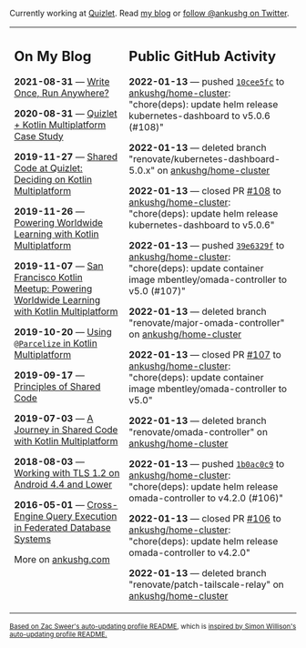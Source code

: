 Currently working at [Quizlet](https://quizlet.com/). Read [my blog](https://ankushg.com/) or [follow @ankushg on Twitter](https://twitter.com/ankushg).

<table><tr><td valign="top" width="40%">

## On My Blog
<!-- blog starts -->
**2021-08-31** — [Write Once, Run Anywhere?](https://ankushg.com/posts/write-once-run-anywhere-increment/)

**2020-08-31** — [Quizlet + Kotlin Multiplatform Case Study](https://ankushg.com/posts/quizlet-kotlin-multiplatform-case-study/)

**2019-11-27** — [Shared Code at Quizlet: Deciding on Kotlin Multiplatform](https://ankushg.com/posts/shared-code-kotlin-multiplatform/)

**2019-11-26** — [Powering Worldwide Learning with Kotlin Multiplatform](https://ankushg.com/speaking/droidcon-sf-2019)

**2019-11-07** — [San Francisco Kotlin Meetup: Powering Worldwide Learning with Kotlin Multiplatform](https://ankushg.com/speaking/sf-kotlin-meetup-2019)

**2019-10-20** — [Using `@Parcelize` in Kotlin Multiplatform](https://ankushg.com/posts/multiplatform-parcelize/)

**2019-09-17** — [Principles of Shared Code](https://ankushg.com/speaking/denver-startup-week-2019)

**2019-07-03** — [A Journey in Shared Code with Kotlin Multiplatform](https://ankushg.com/speaking/droidcon-berlin-2019)

**2018-08-03** — [Working with TLS 1.2 on Android 4.4 and Lower](https://ankushg.com/posts/tls-1.2-on-android/)

**2016-05-01** — [Cross-Engine Query Execution in Federated Database Systems](https://ankushg.com/projects/thesis)
<!-- blog ends -->
More on [ankushg.com](https://ankushg.com/)
</td><td valign="top" width="60%">

## Public GitHub Activity
<!-- githubActivity starts -->
**2022-01-13** — pushed [`10cee5fc`](https://github.com/ankushg/home-cluster/commit/10cee5fc3dfefc338bf24a43e8a2307b15f9f9eb) to [ankushg/home-cluster](https://api.github.com/repos/ankushg/home-cluster): "chore(deps): update helm release kubernetes-dashboard to v5.0.6 (#108)"

**2022-01-13** — deleted branch "renovate/kubernetes-dashboard-5.0.x" on [ankushg/home-cluster](https://api.github.com/repos/ankushg/home-cluster)

**2022-01-13** — closed PR [#108](https://github.com/ankushg/home-cluster/pull/108) to [ankushg/home-cluster](https://api.github.com/repos/ankushg/home-cluster): "chore(deps): update helm release kubernetes-dashboard to v5.0.6"

**2022-01-13** — pushed [`39e6329f`](https://github.com/ankushg/home-cluster/commit/39e6329f3579c42141c50cbe478b007a6ed13dcb) to [ankushg/home-cluster](https://api.github.com/repos/ankushg/home-cluster): "chore(deps): update container image mbentley/omada-controller to v5.0 (#107)"

**2022-01-13** — deleted branch "renovate/major-omada-controller" on [ankushg/home-cluster](https://api.github.com/repos/ankushg/home-cluster)

**2022-01-13** — closed PR [#107](https://github.com/ankushg/home-cluster/pull/107) to [ankushg/home-cluster](https://api.github.com/repos/ankushg/home-cluster): "chore(deps): update container image mbentley/omada-controller to v5.0"

**2022-01-13** — deleted branch "renovate/omada-controller" on [ankushg/home-cluster](https://api.github.com/repos/ankushg/home-cluster)

**2022-01-13** — pushed [`1b0ac0c9`](https://github.com/ankushg/home-cluster/commit/1b0ac0c9012cdcae08fb38ee9f248d5c2a2d0f6b) to [ankushg/home-cluster](https://api.github.com/repos/ankushg/home-cluster): "chore(deps): update helm release omada-controller to v4.2.0 (#106)"

**2022-01-13** — closed PR [#106](https://github.com/ankushg/home-cluster/pull/106) to [ankushg/home-cluster](https://api.github.com/repos/ankushg/home-cluster): "chore(deps): update helm release omada-controller to v4.2.0"

**2022-01-13** — deleted branch "renovate/patch-tailscale-relay" on [ankushg/home-cluster](https://api.github.com/repos/ankushg/home-cluster)
<!-- githubActivity ends -->
</td></tr></table>

<sub><a href="https://github.com/ZacSweers/ZacSweers">Based on Zac Sweer's auto-updating profile README</a>, which is <a href="https://simonwillison.net/2020/Jul/10/self-updating-profile-readme/">inspired by Simon Willison's auto-updating profile README.</a></sub>